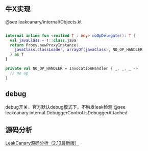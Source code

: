 
## 牛X实现
@see leakcanary/internal/Objects.kt
```kotlin

internal inline fun <reified T : Any> noOpDelegate(): T {
  val javaClass = T::class.java
  return Proxy.newProxyInstance(
    javaClass.classLoader, arrayOf(javaClass), NO_OP_HANDLER
  ) as T
}

private val NO_OP_HANDLER = InvocationHandler { _, _, _ ->
  // no op
}

```


## debug
debug开关，官方默认debug模式下，不触发leak检测
@see leakcanary.internal.DebuggerControl.isDebuggerAttached

## 源码分析
[LeakCanary源码分析（2.10最新版）](https://juejin.cn/post/7179146545613242429#heading-17)
